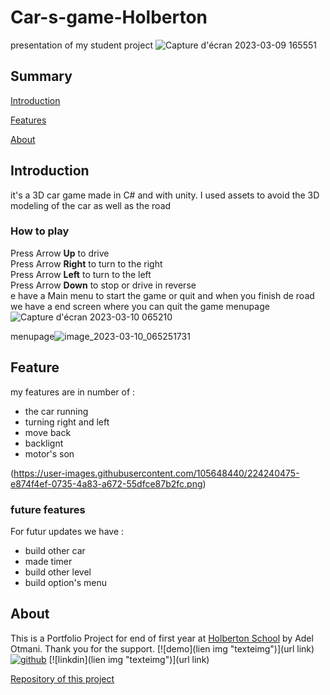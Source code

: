 # Car-s-game-Holberton
presentation of my student project
![Capture d'écran 2023-03-09 165551](https://user-images.githubusercontent.com/105648440/224080128-838ae6b1-c0b8-4a0a-b0a9-7ee8bdccfc1d.png)
## Summary
[Introduction](#Introduction)

[Features](#Features)

[About](#About)
## Introduction
it's a 3D car game made in C# and with unity. I used assets to avoid the 3D modeling of the car as well as the road
### How to play
Press Arrow **Up** to drive
</br>
Press Arrow **Right** to turn to the right
</br>
Press Arrow **Left** to turn to the left
</br>
Press Arrow **Down** to stop or drive in reverse
</br>
e have a Main menu to start the game or quit and when you finish de road we have a end screen where you can quit the game 
menupage![Capture d'écran 2023-03-10 065210](https://user-images.githubusercontent.com/105648440/224234680-1ba3226e-89f0-4346-9de0-218aaef50bfa.png)

menupage![image_2023-03-10_065251731](https://user-images.githubusercontent.com/105648440/224234646-c6bdf56a-0ca0-4dc8-aabb-fb132085e9f8.png)


## Feature
my features are in number of :
  - the car running 
  - turning right and left
  - move back
  - backlignt
  - motor's son

(https://user-images.githubusercontent.com/105648440/224240475-e874f4ef-0735-4a83-a672-55dfce87b2fc.png)

### future features
For futur updates we have :
  - build other car 
  - made timer 
  - build other level
  - build option's menu

## About
This is a Portfolio Project for end of first year at [Holberton School](https://www.holbertonschool.fr/) by Adel Otmani.
Thank you for the support.
[![demo](lien img "texteimg")](url link)
[![github]([https://user-images.githubusercontent.com/105648440/224240475-e874f4ef-0735-4a83-a672-55dfce87b2fc.png "texteimg")](https://github.com/AdelOtmani)
[![linkdin](lien img "texteimg")](url link)

[Repository of this project](https://github.com/AdelOtmani/Car-s-game-Holberton)
